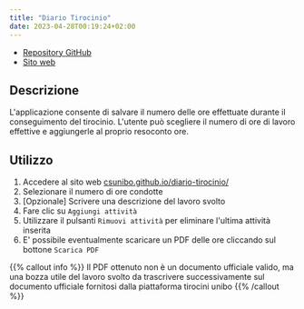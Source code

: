 ```yaml
---
title: "Diario Tirocinio"
date: 2023-04-28T00:19:24+02:00
---
```


- [Repository GitHub](https://github.com/csunibo/diario-tirocinio)
- [Sito web](https://csunibo.github.io/diario-tirocinio/)

## Descrizione

L'applicazione consente di salvare il numero delle ore effettuate durante il
conseguimento del tirocinio. L'utente può scegliere il numero di ore di lavoro
effettive e aggiungerle al proprio resoconto ore.

## Utilizzo

1. Accedere al sito web [csunibo.github.io/diario-tirocinio/](csunibo.github.io/diario-tirocinio/)
2. Selezionare il numero di ore condotte
3. \[Opzionale\] Scrivere una descrizione del lavoro svolto
4. Fare clic su `Aggiungi attività`
5. Utilizzare il pulsanti `Rimuovi attività` per eliminare l'ultima attività inserita
6. E' possibile eventualmente scaricare un PDF delle ore cliccando sul bottone `Scarica PDF`

{{% callout info %}}
Il PDF ottenuto non è un documento ufficiale valido, ma una bozza utile del lavoro svolto
da trascrivere successivamente sul documento ufficiale fornitosi dalla piattaforma tirocini unibo
{{% /callout %}}
